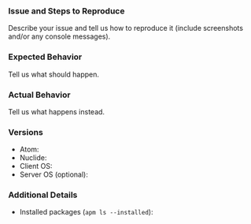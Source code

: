 ### Issue and Steps to Reproduce
Describe your issue and tell us how to reproduce it (include screenshots and/or any console messages).

### Expected Behavior
Tell us what should happen.

### Actual Behavior
Tell us what happens instead.

### Versions
* Atom:
* Nuclide:
* Client OS:
* Server OS (optional):

### Additional Details
* Installed packages (`apm ls --installed`):
